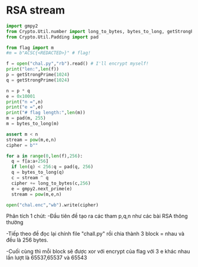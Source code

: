 # RSA stream

```py
import gmpy2
from Crypto.Util.number import long_to_bytes, bytes_to_long, getStrongPrime, inverse
from Crypto.Util.Padding import pad

from flag import m
#m = b"ACSC{<REDACTED>}" # flag!

f = open("chal.py","rb").read() # I'll encrypt myself!
print("len:",len(f))
p = getStrongPrime(1024)
q = getStrongPrime(1024)

n = p * q
e = 0x10001
print("n =",n)
print("e =",e)
print("# flag length:",len(m))
m = pad(m, 255)
m = bytes_to_long(m)

assert m < n
stream = pow(m,e,n)
cipher = b""

for a in range(0,len(f),256):
  q = f[a:a+256]
  if len(q) < 256:q = pad(q, 256)
  q = bytes_to_long(q)
  c = stream ^ q
  cipher += long_to_bytes(c,256)
  e = gmpy2.next_prime(e)
  stream = pow(m,e,n)

open("chal.enc","wb").write(cipher)
```
Phân tích 1 chút:
-Đầu tiên đề tạo ra các tham p,q,n như các bài RSA thông thường

-Tiếp theo đề đọc lại chính file "chall.py" rồi chia thành 3 block = nhau và đều là 256 bytes.

-Cuối cùng thì mỗi block sẽ được xor với encrypt của flag với 3 e khác nhau lần lượt là 65537,65537 và 65543


